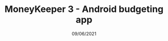 ---
title: MoneyKeeper 3 - Android budgeting app
description: My 3rd version of moneykeeper app, this is done with the newest modern practices for native android developement. However I haven't had the chance to release it as I want to do some design change
media: './media/moneykeeper3.gif'
alt: 'Android app Moneykeeper 3 gif'
date: 09/06/2021
category: [Android, Kotlin]
frontpage: true
skill: [Kotlin,Android Native]
---